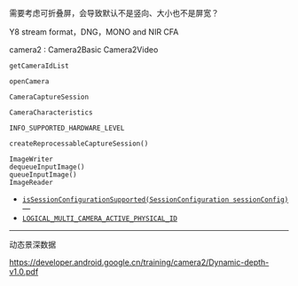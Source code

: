 需要考虑可折叠屏，会导致默认不是竖向、大小也不是屏宽？



Y8 stream format，DNG，MONO and NIR CFA  



camera2  : Camera2Basic Camera2Video  

`getCameraIdList`  

`openCamera`  

`CameraCaptureSession`  

`CameraCharacteristics`  

`INFO_SUPPORTED_HARDWARE_LEVEL`  

`createReprocessableCaptureSession()`



```
ImageWriter
dequeueInputImage() 
queueInputImage() 
ImageReader
```



- [`isSessionConfigurationSupported(SessionConfiguration sessionConfig)`](https://developer.android.google.cn/reference/android/hardware/camera2/CameraDevice#isSessionConfigurationSupported(android.hardware.camera2.params.SessionConfiguration))—
- [`LOGICAL_MULTI_CAMERA_ACTIVE_PHYSICAL_ID`](https://developer.android.google.cn/reference/android/hardware/camera2/CaptureResult#LOGICAL_MULTI_CAMERA_ACTIVE_PHYSICAL_ID)



---

动态景深数据

https://developer.android.google.cn/training/camera2/Dynamic-depth-v1.0.pdf  

